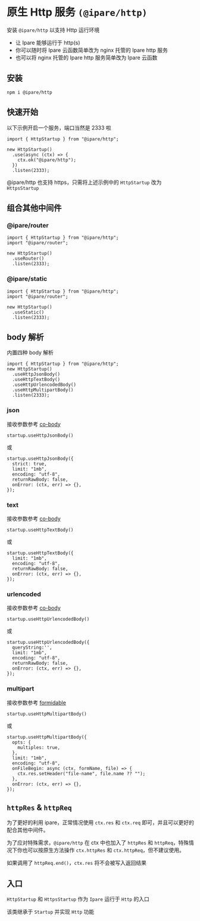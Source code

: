 # 原生 Http 服务 `(@ipare/http)`

安装 `@ipare/http` 以支持 Http 运行环境

- 让 Ipare 能够运行于 http(s)
- 你可以随时将 Ipare 云函数简单改为 nginx 托管的 Ipare http 服务
- 也可以将 nginx 托管的 Ipare http 服务简单改为 Ipare 云函数

## 安装

```
npm i @ipare/http
```

## 快速开始

以下示例开启一个服务，端口当然是 2333 啦

```TS
import { HttpStartup } from "@ipare/http";

new HttpStartup()
  .use(async (ctx) => {
    ctx.ok("@ipare/http");
  })
  .listen(2333);
```

@ipare/http 也支持 https，只需将上述示例中的 `HttpStartup` 改为 `HttpsStartup`

## 组合其他中间件

### @ipare/router

```TS
import { HttpStartup } from "@ipare/http";
import "@ipare/router";

new HttpStartup()
  .useRouter()
  .listen(2333);
```

### @ipare/static

```TS
import { HttpStartup } from "@ipare/http";
import "@ipare/router";

new HttpStartup()
  .useStatic()
  .listen(2333);
```

## body 解析

内置四种 body 解析

```TS
import { HttpStartup } from "@ipare/http";
new HttpStartup()
  .useHttpJsonBody()
  .useHttpTextBody()
  .useHttpUrlencodedBody()
  .useHttpMultipartBody()
  .listen(2333);
```

### json

接收参数参考 [co-body](https://github.com/koajs/koa-body)

```TS
startup.useHttpJsonBody()
```

或

```TS
startup.useHttpJsonBody({
  strict: true,
  limit: "1mb",
  encoding: "utf-8",
  returnRawBody: false,
  onError: (ctx, err) => {},
});
```

### text

接收参数参考 [co-body](https://github.com/koajs/koa-body)

```TS
startup.useHttpTextBody()
```

或

```TS
startup.useHttpTextBody({
  limit: "1mb",
  encoding: "utf-8",
  returnRawBody: false,
  onError: (ctx, err) => {},
});
```

### urlencoded

接收参数参考 [co-body](https://github.com/koajs/koa-body)

```TS
startup.useHttpUrlencodedBody()
```

或

```TS
startup.useHttpUrlencodedBody({
  queryString:'',
  limit: "1mb",
  encoding: "utf-8",
  returnRawBody: false,
  onError: (ctx, err) => {},
});
```

### multipart

接收参数参考 [formidable](https://github.com/node-formidable/formidable)

```TS
startup.useHttpMultipartBody()
```

或

```TS
startup.useHttpMultipartBody({
  opts: {
    multiples: true,
  },
  limit: "1mb",
  encoding: "utf-8",
  onFileBegin: async (ctx, formName, file) => {
    ctx.res.setHeader("file-name", file.name ?? "");
  },
  onError: (ctx, err) => {},
});
```

## `httpRes` & `httpReq`

为了更好的利用 ipare，正常情况使用 `ctx.res` 和 `ctx.req` 即可，并且可以更好的配合其他中间件。

为了应对特殊需求，`@ipare/http` 在 ctx 中也加入了 `httpRes` 和 `httpReq`，特殊情况下你也可以按原生方法操作 `ctx.httpRes` 和 `ctx.httpReq`，但不建议使用。

如果调用了 `httpReq.end()`，`ctx.res` 将不会被写入返回结果

## 入口

`HttpStartup` 和 `HttpsStartup` 作为 `Ipare` 运行于 `Http` 的入口

该类继承于 `Startup` 并实现 `Http` 功能

